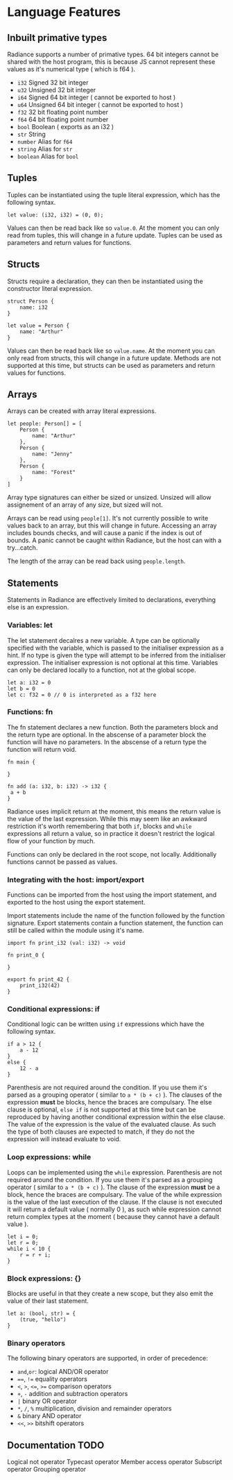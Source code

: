 # Language Features

## Inbuilt primative types
Radiance supports a number of primative types. 64 bit integers cannot be shared with the host program, this is because JS cannot represent these values as it's numerical type ( which is f64 ).

- `i32` Signed 32 bit integer
- `u32` Unsigned 32 bit integer
- `i64` Signed 64 bit integer ( cannot be exported to host )
- `u64` Unsigned 64 bit integer ( cannot be exported to host )
- `f32` 32 bit floating point number
- `f64` 64 bit floating point number
- `bool` Boolean ( exports as an i32 )
- `str` String 
- `number` Alias for `f64`
- `string` Alias for `str`
- `boolean` Alias for `bool`

## Tuples
Tuples can be instantiated using the tuple literal expression, which has the following syntax.

```
let value: (i32, i32) = (0, 0);
```

Values can then be read back like so `value.0`. At the moment you can only read from tuples, this will change in a future update. Tuples can be used as parameters and return values for functions.

## Structs
Structs require a declaration, they can then be instantiated using the constructor literal expression.

```
struct Person {
	name: i32
}

let value = Person {
	name: "Arthur"
}
```

Values can then be read back like so `value.name`. At the moment you can only read from structs, this will change in a future update. Methods are not supported at this time, but structs can be used as parameters and return values for functions.

## Arrays
Arrays can be created with array literal expressions.
```
let people: Person[] = [
	Person {
		name: "Arthur"
	},
	Person {
		name: "Jenny"
	},
	Person {
		name: "Forest"
	}
]
```
Array type signatures can either be sized or unsized. Unsized will allow assignement of an array of any size, but sized will not.

Arrays can be read using `people[1]`. It's not currently possible to write values back to an array, but this will change in future. Accessing an array includes bounds checks, and will cause a panic if the index is out of bounds. A panic cannot be caught within Radiance, but the host can with a try...catch.

The length of the array can be read back using `people.length`.

## Statements

Statements in Radiance are effectively limited to declarations, everything else is an expression.

### Variables: let
The let statement decalres a new variable. A type can be optionally specified with the variable, which is passed to the initialiser expression as a hint. If no type is given the type will attempt to be inferred from the initialiser expression. The initialiser expression is not optional at this time. Variables can only be declared locally to a function, not at the global scope.

```
let a: i32 = 0
let b = 0
let c: f32 = 0 // 0 is interpreted as a f32 here
```

### Functions: fn
The fn statement declares a new function. Both the parameters block and the return type are optional. In the abscense of a parameter block the function will have no parameters. In the abscense of a return type the function will return void.

```
fn main {

}

fn add (a: i32, b: i32) -> i32 {
 a + b
}
```

Radiance uses implicit return at the moment, this means the return value is the value of the last expression. While this may seem like an awkward restriction it's worth remembering that both `if`, blocks and `while` expressions all return a value, so in practice it doesn't restrict the logical flow of your function by much.

Functions can only be declared in the root scope, not locally. Additionally functions cannot be passed as values.

### Integrating with the host: import/export
Functions can be imported from the host using the import statement, and exported to the host using the export statement.

Import statements include the name of the function followed by the function signature.
Export statements contain a function statement, the function can still be called within the module using it's name.

```
import fn print_i32 (val: i32) -> void

fn print_0 {

}

export fn print_42 {
	print_i32(42)
}
```

### Conditional expressions: if
Conditional logic can be written using `if` expressions which have the following syntax.

```
if a > 12 {
	a - 12
}
else {
	12 - a
}
```

Parenthesis are not required around the condition. If you use them it's parsed as a grouping operator ( similar to `a * (b + c)` ). The clauses of the expression **must** be blocks, hence the braces are compulsary. The else clause is optional, `else if` is not supported at this time but can be reproduced by having another conditional expression within the else clause. The value of the expression is the value of the evaluated clause. As such the type of both clauses are expected to match, if they do not the expression will instead evaluate to void.

### Loop expressions: while
Loops can be implemented using the `while` expression. Parenthesis are not required around the condition. If you use them it's parsed as a grouping operator ( similar to `a * (b + c)` ). The clause of the expression **must** be a block, hence the braces are compulsary. The value of the while expression is the value of the last execution of the clause. If the clause is not executed it will return a default value ( normally 0 ), as such while expression cannot return complex types at the moment ( because they cannot have a default value ).
```
let i = 0;
let r = 0;
while i < 10 {
	r = r + i;
}
```

### Block expressions: {}
Blocks are useful in that they create a new scope, but they also emit the value of their last statement.
```
let a: (bool, str) = {
	(true, "hello")
}
```

### Binary operators
The following binary operators are supported, in order of precedence:
- `and`,`or`: logical AND/OR operator
- `==`, `!=` equality operators
- `<`, `>`, `<=`, `>=` comparison operators
- `+`, `-` addition and subtraction operators
- `|` binary OR operator
- `*`, `/`, `%` multiplication, division and remainder operators
- `&` binary AND operator
- `<<`, `>>` bitshift operators

## Documentation TODO

Logical not operator
Typecast operator
Member access operator
Subscript operator
Grouping operator

